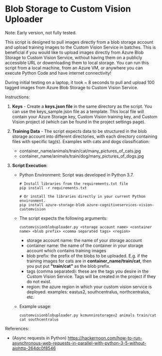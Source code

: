 # Blob Storage to Custom Vision Uploader

Note: Early version, not fully tested.

This script is designed to pull images directly from a blob storage account and upload training images to the Custom Vision Service in batches.  This is beneficial if you would like to upload images directly from Azure Blob Storage to Custom Vision Service, without having them on a publicly accessible URL or dowenloading them to local storage.  You can run this script from a local machine, from an Azure VM, or anywhere you can execute Python Code and have internet connectivity!

During initial testing on a laptop, it took ~ 8 seconds to pull and upload 100 tagged images from Azure Blob Storage to Custom Vision Service.

Instructions:

1) **Keys** - Create a **keys.json file** in the same directory as the script.  You can use the keys_sample.json file as a template.  This local file will contain your Azure Storage key, Custom Vision training key, and Custom Vision project id (which can be found in the project settings page).

2) **Training Data** - The script expects data to be structured in the blob storage account into different directories, with each directory containing files with specific tag(s).  Examples with cats and dogs classification:
    
    - container_name/animals/train/cat/many_pictures_of_cats.jpg
    - container_name/animals/train/dog/many_pictures_of_dogs.jpg

3) **Script Execution**:
    
    - Python Environment: Script was developed in Python 3.7.  
        ```
        # Install libraries from the requirements.txt file
        pip install -r requirements.txt
        
        # Or install the libraries directly in your current Python environment.
        pip install azure-storage-blob azure-cognitiveservices-vision-customvision
        ```

    - The script expects the following arguments:

        ```
        customvisionblobuploader.py <storage account name> <container name> <blob prefix> <comma separated tags> <region>
        ```

        - storage account name: the name of your storage account
        - container name:  the name of the container in your storage account which contains training images
        - blob prefix: the prefix of the blobs to be uploaded.  E.g. if the training images for cats are in **container_name/train/cat**, then you put put **"train/cat"** as the blob prefix. 
        - tags (comma separated): these are the tags you desire in the Custom Vision Service.  Tags will be created in the project if they do not exist.
        - region: the azure region in which your custom vision service is deployed.  examples: eastus2, southcentralus, northcentralus, etc.

    - Example usage:

        ```
        customvisionblobuploader.py kcmunninstoragev2 animals train/cat cat southcentralus
        ```

References:
- (Async requests in Python) https://hackernoon.com/how-to-run-asynchronous-web-requests-in-parallel-with-python-3-5-without-aiohttp-264dc0f8546